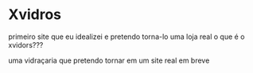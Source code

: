 # Xvidros
primeiro site que eu idealizei e pretendo torna-lo uma loja real
o que é o xvidors???

uma vidraçaria que pretendo tornar em um site real em breve
